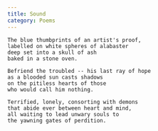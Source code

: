 ```yaml
---
title: Sound
category: Poems
---
```


    The blue thumbprints of an artist's proof,
    labelled on white spheres of alabaster
    deep set into a skull of ash
    baked in a stone oven.

    Befriend the troubled -- his last ray of hope
    as a blooded sun casts shadows
    on the pitiless hearts of those
    who would call him nothing.

    Terrified, lonely, consorting with demons
    that abide ever between heart and mind,
    all waiting to lead unwary souls to
    the yawning gates of perdition.


